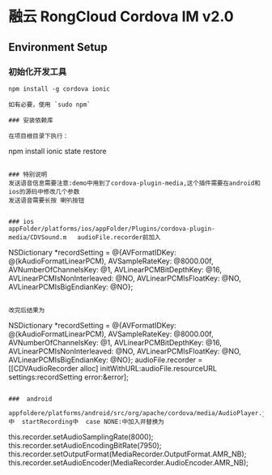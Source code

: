 # 融云 RongCloud Cordova IM v2.0

## Environment Setup

### 初始化开发工具

```
npm install -g cordova ionic

如有必要，使用 `sudo npm`

### 安装依赖库

在项目根目录下执行：

```
npm install
ionic state restore
```

### 特别说明
发送语音信息需要注意:demo中用到了cordova-plugin-media,这个插件需要在android和ios的源码中修改几个参数
发送语音需要长按 喇叭按钮


### ios  
appFolder/platforms/ios/appFolder/Plugins/cordova-plugin-media/CDVSound.m   audioFile.recorder前加入

```
NSDictionary *recordSetting = @{AVFormatIDKey: @(kAudioFormatLinearPCM),
                               AVSampleRateKey: @8000.00f,
                               AVNumberOfChannelsKey: @1,
                               AVLinearPCMBitDepthKey: @16,
                               AVLinearPCMIsNonInterleaved: @NO,
                               AVLinearPCMIsFloatKey: @NO,
                               AVLinearPCMIsBigEndianKey: @NO};
```

改完后结果为

```
NSDictionary *recordSetting = @{AVFormatIDKey: @(kAudioFormatLinearPCM),
                               AVSampleRateKey: @8000.00f,
                               AVNumberOfChannelsKey: @1,
                               AVLinearPCMBitDepthKey: @16,
                               AVLinearPCMIsNonInterleaved: @NO,
                               AVLinearPCMIsFloatKey: @NO,
                               AVLinearPCMIsBigEndianKey: @NO};
audioFile.recorder = [[CDVAudioRecorder alloc] initWithURL:audioFile.resourceURL settings:recordSetting error:&error];

```

###  android
   appfoldere/platforms/android/src/org/apache/cordova/media/AudioPlayer.java 中  startRecording中  case NONE:中加入并替换为

```
   this.recorder.setAudioSamplingRate(8000);
   this.recorder.setAudioEncodingBitRate(7950);
   this.recorder.setOutputFormat(MediaRecorder.OutputFormat.AMR_NB);
   this.recorder.setAudioEncoder(MediaRecorder.AudioEncoder.AMR_NB);
```
